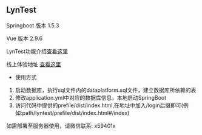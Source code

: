 ## LynTest

Springboot 版本 1.5.3

Vue 版本 2.9.6

LynTest功能介绍[查看这里](https://blog.csdn.net/lt326030434/article/details/102601308)

线上体验地址 [查看这里](http://106.54.183.225:8080/vue/dist/#/login)


- 使用方式

1. 启动数据库，执行sql文件内的dataplatform.sql文件，建立数据库所依赖的表
2. 修改application.yml中对应的数据库信息，本地启动SpringBoot
3. 访问代码中提供的prefile/dist/index.html,在地址中加入/login后缀即可(例如:path/lyntest/prefile/dist/index.html#/index)

如需部署至服务器使用，请微信联系: x59401x
